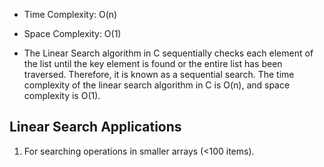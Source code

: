 * Time Complexity: O(n)

* Space Complexity: O(1)

* The Linear Search algorithm in C sequentially checks each element of the list 
until the key element is found or the entire list has been traversed. Therefore, 
it is known as a sequential search. The time complexity of the linear search 
algorithm in C is O(n), and space complexity is O(1).

## Linear Search Applications

1. For searching operations in smaller arrays (<100 items).